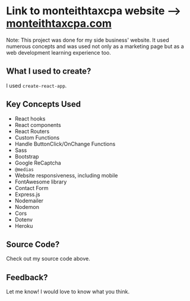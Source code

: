 # Link to monteithtaxcpa website --> [monteithtaxcpa.com](www.monteithtaxcpa.com)

Note: This project was done for my side business' website. It used numerous concepts and was used not only as a marketing page but as a web development learning experience too.

## What I used to create?

I used ```create-react-app```.

## Key Concepts Used

+ React hooks
+ React components
+ React Routers
+ Custom Functions
+ Handle ButtonClick/OnChange Functions
+ Sass
+ Bootstrap
+ Google ReCaptcha
+ ```@medias```
+ Website responsiveness, including mobile
+ FontAwesome library
+ Contact Form
+ Express.js
+ Nodemailer
+ Nodemon
+ Cors
+ Dotenv
+ Heroku

## Source Code?

Check out my source code above.

## Feedback?

Let me know! I would love to know what you think.